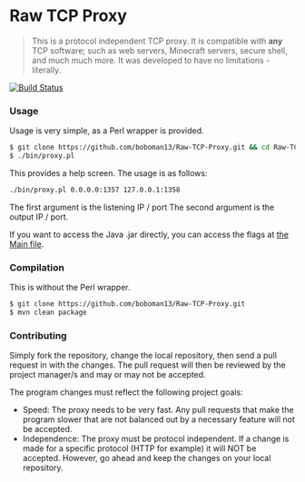 Raw TCP Proxy
=====

> This is a protocol independent TCP proxy. It is compatible with **any** TCP software; such as web servers, Minecraft servers, secure shell, and much much more. It was developed to have no limitations - literally.

[![Build Status](https://travis-ci.org/boboman13/Raw-TCP-Proxy.png?branch=master)](https://travis-ci.org/boboman13/Raw-TCP-Proxy)

### Usage
Usage is very simple, as a Perl wrapper is provided.
```bash
$ git clone https://github.com/boboman13/Raw-TCP-Proxy.git && cd Raw-TCP-Proxy
$ ./bin/proxy.pl
```

This provides a help screen. The usage is as follows:
```bash
./bin/proxy.pl 0.0.0.0:1357 127.0.0.1:1358
```
The first argument is the listening IP / port
The second argument is the output IP / port.

If you want to access the Java .jar directly, you can access the flags at [the Main file](./src/main/java/net/boboman13/raw_tcp_proxy/main/Main.java).

### Compilation
This is without the Perl wrapper.
```bash
$ git clone https://github.com/boboman13/Raw-TCP-Proxy.git
$ mvn clean package
```

### Contributing
Simply fork the repository, change the local repository, then send a pull request in with the changes. The pull request will then be reviewed by the project manager/s and may or may not be accepted.

The program changes must reflect the following project goals:
* Speed: The proxy needs to be very fast. Any pull requests that make the program slower that are not balanced out by a necessary feature will not be accepted.
* Independence: The proxy must be protocol independent. If a change is made for a specific protocol (HTTP for example) it will NOT be accepted. However, go ahead and keep the changes on your local repository.

